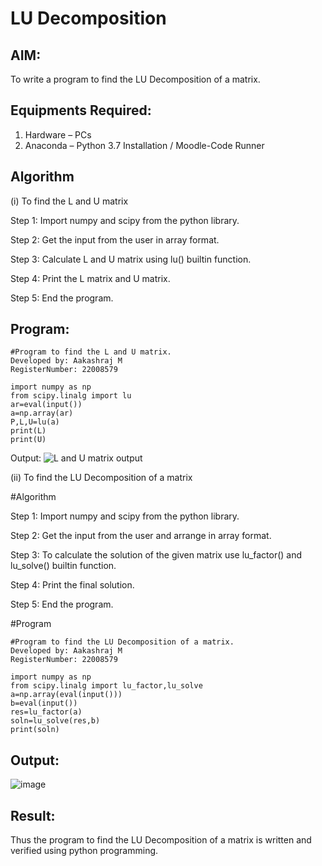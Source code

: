 # LU Decomposition 

## AIM:
To write a program to find the LU Decomposition of a matrix.

## Equipments Required:
1. Hardware – PCs
2. Anaconda – Python 3.7 Installation / Moodle-Code Runner

## Algorithm

(i) To find the L and U matrix 

Step 1:
Import numpy and scipy from the python library.

Step 2:
Get the input from the user in array format.

Step 3:
Calculate L and U matrix using lu() builtin function.

Step 4:
Print the L matrix and U matrix.

Step 5:
End the program.

## Program:
```
#Program to find the L and U matrix.
Developed by: Aakashraj M 
RegisterNumber: 22008579 

import numpy as np
from scipy.linalg import lu
ar=eval(input())
a=np.array(ar)
P,L,U=lu(a)
print(L)
print(U)
```

Output:
![L and U matrix output](https://user-images.githubusercontent.com/121117266/212457559-51730331-b9fe-47b0-97b9-53d3da741172.png)


(ii) To find the LU Decomposition of a matrix

#Algorithm

Step 1:
Import numpy and scipy from the python library.

Step 2:
Get the input from the user and arrange in array format.

Step 3:
To calculate the solution of the given matrix use lu_factor() and lu_solve() builtin function.

Step 4:
Print the final solution.

Step 5:
End the program.


#Program
```
#Program to find the LU Decomposition of a matrix.
Developed by: Aakashraj M
RegisterNumber: 22008579

import numpy as np
from scipy.linalg import lu_factor,lu_solve
a=np.array(eval(input()))
b=eval(input())
res=lu_factor(a)
soln=lu_solve(res,b)
print(soln)

```

## Output:
![image](https://user-images.githubusercontent.com/121117266/212457718-a659b7ad-5444-4aa4-a23c-c83808dc2877.png)





## Result:
Thus the program to find the LU Decomposition of a matrix is written and verified using python programming.

